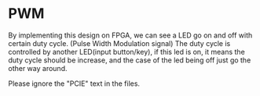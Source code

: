 # PWM

By implementing this design on FPGA, we can see a LED go on and off with certain duty cycle. (Pulse Width Modulation signal)
The duty cycle is controlled by another LED(input button/key), if this led is on, it means the duty cycle should be increase, and the case of the led being off just go the other way around.

Please ignore the "PCIE" text in the files.
